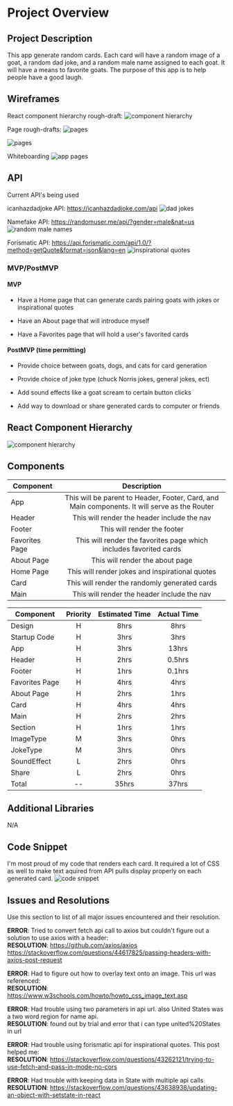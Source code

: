 
# Project Overview


## Project Description

This app generate random cards. Each card will have a random image of a goat, a random dad joke, and a random male name assigned to each goat. It will have a means to favorite goats. The purpose of this app is to help people have a good laugh.

## Wireframes

React component hierarchy rough-draft:
![component hierarchy](https://res.cloudinary.com/dldktffdd/image/upload/v1566589248/proj%202/project%20worksheet/wireframing/Image_from_iOS_2_sktsxn.jpg)

Page rough-drafts:
![pages](https://res.cloudinary.com/dldktffdd/image/upload/v1566589248/proj%202/project%20worksheet/wireframing/Image_from_iOS_1_owdoer.jpg)

![pages](https://res.cloudinary.com/dldktffdd/image/upload/v1566589248/proj%202/project%20worksheet/wireframing/Image_from_iOS_x7g7of.jpg)

Whiteboarding
![app pages](https://res.cloudinary.com/dldktffdd/image/upload/v1566589248/proj%202/project%20worksheet/wireframing/Image_from_iOS_3_rlbxej.jpg)

## API

Current API's being used

icanhazdadjoke API: https://icanhazdadjoke.com/api
![dad jokes](https://res.cloudinary.com/dldktffdd/image/upload/v1566913736/proj%202/project%20worksheet/api%20screenshots/Screen_Shot_2019-08-27_at_9.47.43_AM_xh1ozi.png)

Namefake API: https://randomuser.me/api/?gender=male&nat=us
![random male names](https://res.cloudinary.com/dldktffdd/image/upload/v1566913731/proj%202/project%20worksheet/api%20screenshots/Screen_Shot_2019-08-27_at_9.39.45_AM_zpqpvl.png)

Forismatic API: https://api.forismatic.com/api/1.0/?method=getQuote&format=json&lang=en
![inspirational quotes](https://res.cloudinary.com/dldktffdd/image/upload/v1567427978/proj%202/project%20worksheet/api%20screenshots/Screen_Shot_2019-09-02_at_8.39.28_AM_czzthc.png)

### MVP/PostMVP

#### MVP

- Have a Home page that can generate cards pairing goats with jokes or inspirational quotes

- Have an About page that will introduce myself

- Have a Favorites page that will hold a user's favorited cards


#### PostMVP (time permitting)

- Provide choice between goats, dogs, and cats for card generation

- Provide choice of joke type (chuck Norris jokes, general jokes, ect)

- Add sound effects like a goat scream to certain button clicks

- Add way to download or share generated cards to computer or friends


## React Component Hierarchy

![component hierarchy](https://res.cloudinary.com/dldktffdd/image/upload/v1567429035/proj%202/project%20worksheet/wireframing/Image_from_iOS_4_trd2rt_plyf7a.jpg)

## Components

| Component | Description |
| --- | :---: |  
| App | This will be parent to Header, Footer, Card, and Main components. It will serve as the Router|
| Header | This will render the header include the nav |
| Footer | This will render the footer |
| Favorites Page | This will render the favorites page which includes favorited cards|
| About Page | This will render the about page |
| Home Page | This will render jokes and inspirational quotes |
| Card | This will render the randomly generated cards |
| Main | This will render the header include the nav |


| Component | Priority | Estimated Time | Actual Time |
| --- | :---: |  :---: | :---: |
| Design | H | 8hrs| 8hrs |
| Startup Code | H | 3hrs| 3hrs |
| App | H | 3hrs| 13hrs |
| Header | H | 2hrs| 0.5hrs |
| Footer | H | 1hrs| 0.1hrs |
| Favorites Page | H | 4hrs| 4hrs |
| About Page | H | 2hrs| 1hrs |
| Card | H | 4hrs| 4hrs |
| Main | H | 2hrs| 2hrs |
| Section | H | 1hrs| 1hrs |
| ImageType | M | 3hrs| 0hrs |
| JokeType | M | 3hrs| 0hrs |
| SoundEffect | L | 2hrs| 0hrs |
| Share | L | 2hrs| 0hrs |
| Total | -- | 35hrs| 37hrs |

## Additional Libraries
 N/A

## Code Snippet

I'm most proud of my code that renders each card. It required a lot of CSS as well to make text aquired from API pulls display properly on each generated card.
![code snippet](https://res.cloudinary.com/dldktffdd/image/upload/v1567429658/proj%202/project%20worksheet/Screen_Shot_2019-09-02_at_9.07.12_AM_lswhli.png)

## Issues and Resolutions
 Use this section to list of all major issues encountered and their resolution.

**ERROR**: Tried to convert fetch api call to axios but couldn't figure out a solution to use axios with a header:           
**RESOLUTION**: https://github.com/axios/axios
https://stackoverflow.com/questions/44617825/passing-headers-with-axios-post-request

**ERROR**: Had to figure out how to overlay text onto an image. This url was referenced:                               
**RESOLUTION**: https://www.w3schools.com/howto/howto_css_image_text.asp

**ERROR**: Had trouble using two parameters in api url. also United States was a two word region for name api.               
**RESOLUTION**: found out by trial and error that i can type united%20States in url     

**ERROR**: Had trouble using forismatic api for inspirational quotes. This post helped me:                             
**RESOLUTION**: https://stackoverflow.com/questions/43262121/trying-to-use-fetch-and-pass-in-mode-no-cors

**ERROR**: Had trouble with keeping data in State with multiple api calls                            
**RESOLUTION**: https://stackoverflow.com/questions/43638938/updating-an-object-with-setstate-in-react 
